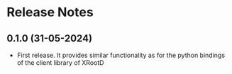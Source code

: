 
# Release Notes

## 0.1.0 (31-05-2024)
- First release. It provides similar functionality as for the python bindings of the client library of XRootD
